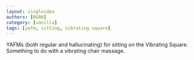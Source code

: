 ```yaml
---
layout: singleidea
authors: [RGRN]
category: [vanilla]
tags: [yafm, sitting, vibrating square]
---
```

YAFMs (both regular and hallucinating) for sitting on the Vibrating Square. Something to do with a vibrating chair massage.
